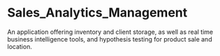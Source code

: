 # Sales_Analytics_Management
An application offering inventory and client storage, as well as real time business intelligence tools, and hypothesis testing for product sale and location.
